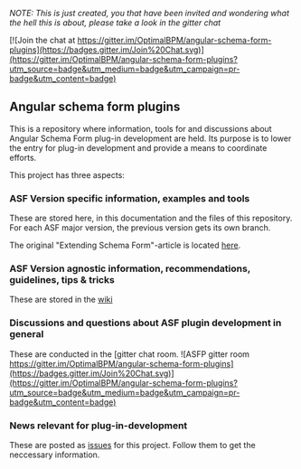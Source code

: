 
*NOTE: This is just created, you that have been invited and wondering what the hell this is about, please take a look in the gitter chat*

[![Join the chat at https://gitter.im/OptimalBPM/angular-schema-form-plugins](https://badges.gitter.im/Join%20Chat.svg)](https://gitter.im/OptimalBPM/angular-schema-form-plugins?utm_source=badge&utm_medium=badge&utm_campaign=pr-badge&utm_content=badge)

## Angular schema form plugins

This is a repository where information, tools for and discussions about Angular Schema Form plug-in development are held. Its purpose is to lower the entry for plug-in development and provide a means to coordinate efforts.

This project has three aspects:

### ASF Version specific information, examples and tools
These are stored here, in this documentation and the files of this repository.
For each ASF major version, the previous version gets its own branch.

The original "Extending Schema Form"-article is located [here](https://github.com/OptimalBPM/angular-schema-form-plugins/blob/master/extending.md).

### ASF Version agnostic information, recommendations, guidelines, tips & tricks
These are stored in the [wiki](https://github.com/OptimalBPM/angular-schema-form-plugins/wiki)

### Discussions and questions about ASF plugin development in general
These are conducted in the [gitter chat room. ![ASFP gitter room https://gitter.im/OptimalBPM/angular-schema-form-plugins](https://badges.gitter.im/Join%20Chat.svg)](https://gitter.im/OptimalBPM/angular-schema-form-plugins?utm_source=badge&utm_medium=badge&utm_campaign=pr-badge&utm_content=badge)

### News relevant for plug-in-development
These are posted as [issues](https://github.com/OptimalBPM/angular-schema-form-plugins/issues) for this project. Follow them to get the neccessary information.
 
